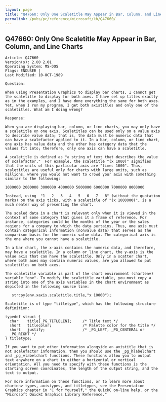 ```yaml
---
layout: page
title: "Q47660: Only One Scaletitle May Appear in Bar, Column, and Line Charts"
permalink: /pubs/pc/reference/microsoft/kb/Q47660/
---
```


## Q47660: Only One Scaletitle May Appear in Bar, Column, and Line Charts

	Article: Q47660
	Version(s): 2.00 2.01
	Operating System: MS-DOS
	Flags: ENDUSER |
	Last Modified: 10-OCT-1989
	
	Question:
	
	When using Presentation Graphics to display bar charts, I cannot get
	the scaletitle to display for both axes. I have set up titles exactly
	as in the examples, and I have done everything the same for both axes.
	Yet, when I run my program, I get both axistitles and only one of the
	scaletitles. What am I doing wrong?
	
	Response:
	
	When you are displaying bar, column, or line charts, you may only have
	a scaletitle on one axis. Scaletitles can be used only on a value axis
	to describe value data; that is, the data must be numeric data that
	can have a scalefactor applied to it. In a bar, column, or line chart,
	one axis has value data and the other has category data that the
	values fit into; therefore, only one axis can have a scaletitle.
	
	A scaletitle is defined as "a string of text that describes the value
	of scalefactor."  For example, the scaletitle "(x 1000)" signifies
	that the units of this particular axis are "times 1000". Thus,
	scaletitles are useful only for charts with large units, such as
	millions, where you would not want to crowd your axis with something
	similar to the following:
	
	1000000 2000000 3000000 4000000 5000000 6000000 7000000 8000000
	
	Instead, using  "1   2   3   4   5   6   7   8" (without the quotation
	marks) on the axis ticks, with a scaletitle of "(x 1000000)", is a
	much neater way of presenting the chart.
	
	The scaled data in a chart is relevant only when it is viewed in the
	context of some category that gives it a frame of reference. For
	instance, categories could be the months of the year or the sales
	regions for a company to which the data pertains. Thus, one axis must
	contain categorical information (nonvalue data) that serves as the
	comparison basis for the numeric value data. The categorical axis is
	the one where you cannot have a scaletitle.
	
	In a bar chart, the x-axis contains the numeric data, and therefore,
	may have a scaletitle. In a column or line chart, the y-axis is the
	value axis that can have the scaletitle. Only in a scatter chart,
	where both axes may contain numeric values, are you allowed to put
	scaletitles on both axes.
	
	The scaletitle variable is part of the chart environment (chartenv)
	variable "env". To modify the scaletitle variable, you must copy a
	string into one of the axis variables in the chart environment as
	depicted in the following source line:
	
	   strcpy(env.xaxis.scaletitle.title,"x 10000");
	
	Scaletitle is of type "titletype", which has the following structure
	definition:
	
	typedef struct {
	  char    title[_PG_TITLELEN];     /* Title text */
	  short   titlecolor;              /* Palette color for the title */
	  short   justify;                 /* _PG_LEFT, _PG_CENTERAL or
	  _PG_RIGHT */
	} titletype;
	
	If you want to put other information alongside an axistitle that is
	not scalefactor information, then you should use the _pg_hlabelchart
	and _pg_vlabelchart functions. These functions allow you to output
	text anywhere on a chart in either a horizontal or vertical
	orientation. All you need to specify with these functions is the
	starting screen coordinates, the length of the output string, and the
	text to output.
	
	For more information on these functions, or to learn more about
	chartenv types, axistypes, and titletypes, see the Presentation
	Graphics chapter in "C for Yourself," the QuickC on-line help, or the
	"Microsoft QuickC Graphics Library Reference."
